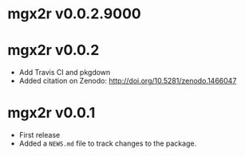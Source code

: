 # mgx2r v0.0.2.9000

# mgx2r v0.0.2

* Add Travis CI and pkgdown
* Added citation on Zenodo: http://doi.org/10.5281/zenodo.1466047

# mgx2r v0.0.1

* First release
* Added a `NEWS.md` file to track changes to the package.
